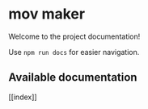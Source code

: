 # mov maker

Welcome to the project documentation!

Use `npm run docs` for easier navigation.

## Available documentation

[[index]]
